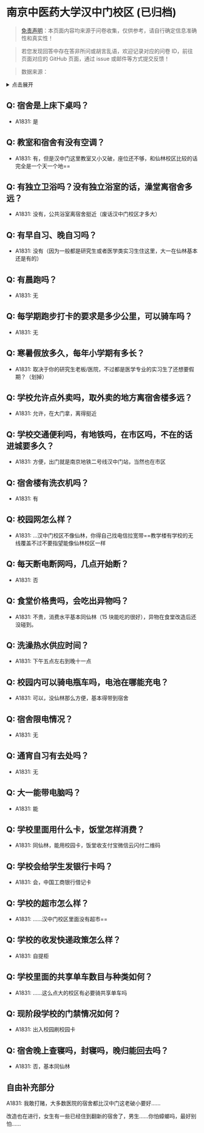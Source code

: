 # 南京中医药大学汉中门校区 (已归档)

> [免责声明](https://colleges.chat/#_3)：本页面内容均来源于问卷收集，仅供参考，请自行确定信息准确性和真实性！

> 若您发现回答中存在答非所问或胡言乱语，欢迎记录对应的问卷 ID，前往页面对应的 GitHub 页面，通过 issue 或邮件等方式提交反馈！

> 数据来源：

<details><summary>点击展开</summary>
<ul>
<li>A1831: march_happy@njucm.edu.cn (2021 年 06 月)</li>
</ul>
</details>

## Q: 宿舍是上床下桌吗？

- A1831: 是

## Q: 教室和宿舍有没有空调？

- A1831: 有，但是汉中门这里教室又小又破，座位还不够，和仙林校区比较的话完全是一个天一个地==

## Q: 有独立卫浴吗？没有独立浴室的话，澡堂离宿舍多远？

- A1831: 没有，公共浴室离宿舍挺近（废话汉中门校区才多大）

## Q: 有早自习、晚自习吗？

- A1831: 没有（因为一般都是研究生或者医学类实习生住这里，大一在仙林基本还是有的）

## Q: 有晨跑吗？

- A1831: 无

## Q: 每学期跑步打卡的要求是多少公里，可以骑车吗？

- A1831: 无

## Q: 寒暑假放多久，每年小学期有多长？

- A1831: 取决于你的研究生老板/医院，不过都是医学专业的实习生了还想要假期？（划掉）

## Q: 学校允许点外卖吗，取外卖的地方离宿舍楼多远？

- A1831: 允许，在大门拿，离得挺近

## Q: 学校交通便利吗，有地铁吗，在市区吗，不在的话进城要多久？

- A1831: 方便，出门就是南京地铁二号线汉中门站，当然也在市区

## Q: 宿舍楼有洗衣机吗？

- A1831: 有

## Q: 校园网怎么样？

- A1831: …汉中门校区不像仙林，你得自己找电信拉宽带==教学楼有学校的无线覆盖不过不要指望能像仙林校区一样

## Q: 每天断电断网吗，几点开始断？

- A1831: 否

## Q: 食堂价格贵吗，会吃出异物吗？

- A1831: 不贵，消费水平基本同仙林（15 块能吃的很好），异物在食堂改造后还没碰到。

## Q: 洗澡热水供应时间？

- A1831: 下午五点左右到晚十一点

## Q: 校园内可以骑电瓶车吗，电池在哪能充电？

- A1831: 可以，没仙林那么方便，基本得带到宿舍

## Q: 宿舍限电情况？

- A1831: 无

## Q: 通宵自习有去处吗？

- A1831: 无

## Q: 大一能带电脑吗？

- A1831: 能

## Q: 学校里面用什么卡，饭堂怎样消费？

- A1831: 同仙林，能用校园卡，饭堂收支付宝微信云闪付二维码

## Q: 学校会给学生发银行卡吗？

- A1831: 会，中国工商银行借记卡

## Q: 学校的超市怎么样？

- A1831: ……汉中门校区里面没有超市==

## Q: 学校的收发快递政策怎么样？

- A1831: 自提柜

## Q: 学校里面的共享单车数目与种类如何？

- A1831: ……这么点大的校区有必要骑共享单车吗

## Q: 现阶段学校的门禁情况如何？

- A1831: 出入校园刷校园卡

## Q: 宿舍晚上查寝吗，封寝吗，晚归能回去吗？

- A1831: 否，基本同仙林

## 自由补充部分

A1831: 我敢打赌，大多数医院的宿舍都比汉中门这老破小要好……



改造也在进行，女生有一些已经住到翻新的宿舍了，男生……你怕蟑螂吗，最好别怕……